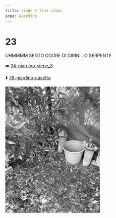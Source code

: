 ```yaml
---
title: siepe 4 fine siepe
area: Giardino
---
```

# 23
UHMMMM SENTO ODORE DI GIRINI.. O SERPENTI!

➡️ [24-giardino-siepe_3](24-giardino-siepe_3.md)

⬇️ [76-giardino-casetta](76-giardino-casetta.md)

![foto_14](../_assets/preview/foto_14.jpg)